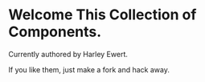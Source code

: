 # Welcome This Collection of Components.

 Currently authored by Harley Ewert.

 If you like them, just make a fork and hack away.
